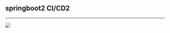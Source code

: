 ## springboot2 CI/CD2

<hr>
<img src="https://cdn.pixabay.com/photo/2022/02/25/10/51/dog-7033959_640.jpg">
